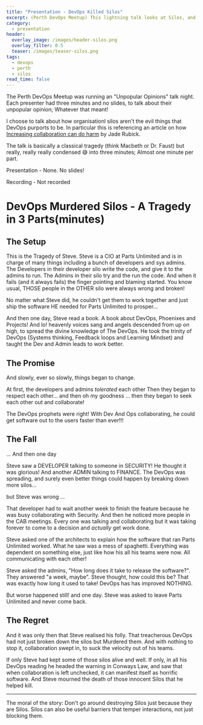 ```yaml
---
title: "Presentation - DevOps Killed Silos"
excerpt: (Perth DevOps Meetup) This lightning talk looks at Silos, and how DevOps killing them isn't always a good thing
category:
  - presentation
header:
  overlay_image: /images/header-silos.png
  overlay_filter: 0.5
  teaser: /images/teaser-silos.png
tags:
  - devops
  - perth
  - silos
read_time: false
---
```


The Perth DevOps Meetup was running an "Unpopular Opinions" talk night.  Each presenter had three minutes and no slides, to talk about their unpopular opinion; Whatever that meant!

I choose to talk about how organisationl silos aren't the evil things that DevOps purports to be. In particular this is referencing an article on how [Increasing collaboration can do harm](https://www.rubick.com/how-to-build-silos-and-decrease-collaboration/) by Jade Rubick.

The talk is basically a classical tragedy (think Macbeth or Dr. Faust) but really, really really condensed 😅 into three minutes; Almost one minute per part.

Presentation - None. No slides!

Recording - Not recorded

# DevOps Murdered Silos - A Tragedy in 3 Parts(minutes)

## The Setup
This is the Tragedy of Steve. Steve is a CIO at Parts Unlimited and is in charge of many things including a bunch of developers and sys admins. The Developers in their developer silo write the code, and give it to the admins to run.  The Admins in their silo try and the run the code. And when it fails (and it always fails) the finger pointing and blaming started. You know usual, THOSE people in the OTHER silo were always wrong and broken!

No matter what Steve did, he couldn't get them to work together and just ship the software HE needed for Parts Unlimited to prosper...

And then one day, Steve read a book. A book about DevOps, Phoenixes and Projects! And lo! heavenly voices sang and angels descended from up on high, to spread the divine knowledge of The DevOps. He took the trinity of DevOps (Systems thinking, Feedback loops and Learning Mindset) and taught the Dev and Admin leads to work better.

## The Promise

And slowly, ever so slowly, things began to change.

At first, the developers and admins _tolerated_ each other
Then they began to respect each other... and then oh my goodness ...
then they began to seek each other out and collaborate!

The DevOps prophets were right! With Dev And Ops collaborating, he could get software out to the users faster than ever!!!

## The Fall

...  And then one day

Steve saw a DEVELOPER talking to someone in SECURITY! He thought it was glorious! And another ADMIN talking to FINANCE. The DevOps was spreading, and surely even better things could happen by breaking down more silos...

but Steve was wrong ...

That developer had to wait another week to finish the feature because he was busy collaborating with Security. And then he noticed more people in the CAB meetings. Every one was talking and collaborating but it was taking forever to come to a decision and _actually_ get work done.

Steve asked one of the architects to explain how the software that ran Parts Unlimited worked.  What he saw was a mess of spaghetti. Everything was dependent on something else, just like how his all his teams were now. All communicating with each other!

Steve asked the admins, "How long does it take to release the software?". They answered "a week, maybe".  Steve thought, how could this be? That was exactly how long it used to take! DevOps has has improved NOTHING.

But worse happened still! and one day. Steve was asked to leave Parts Unlimited and never come back.

## The Regret

And it was only then that Steve realised his folly. That treacherous DevOps had not just broken down the silos but Murdered them. And with nothing to stop it, collaboration swept in, to suck the velocity out of his teams.

If only Steve had kept some of those silos alive and well. If only, in all his DevOps reading he headed the warning in Conways Law, and saw that when collaboration is left unchecked, it can manifest itself as horrific software. And Steve mourned the death of those innocent Silos that he helped kill.

---

The moral of the story: Don't go around destroying Silos just because they are Silos. Silos can also be useful barriers that temper interactions, not just blocking them.
